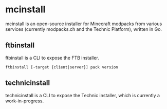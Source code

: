 mcinstall
=========

mcinstall is an open-source installer for Minecraft modpacks from various
services (currently modpacks.ch and the Technic Platform), written in Go.

## ftbinstall

ftbinstall is a CLI to expose the FTB installer.

```
ftbinstall [-target {client|server}] pack version
```

## technicinstall

technicinstall is a CLI to expose the Technic installer, which is currently
a work-in-progress.
